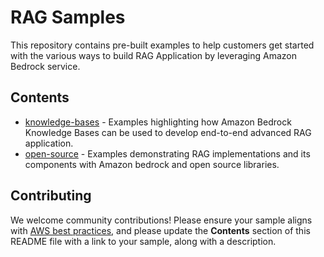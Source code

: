 # RAG Samples 

This repository contains pre-built examples to help customers get started with the various ways to build RAG Application by leveraging Amazon Bedrock service.

## Contents

- [knowledge-bases](./knowledge-bases) - Examples highlighting how Amazon Bedrock Knowledge Bases can be used to develop end-to-end advanced RAG application.
- [open-source](./open-source) - Examples demonstrating RAG implementations and its components with Amazon bedrock and open source libraries.   


## Contributing

We welcome community contributions! Please ensure your sample aligns with  [AWS best practices](https://aws.amazon.com/architecture/well-architected/), and please update the **Contents** section of this README file with a link to your sample, along with a description.